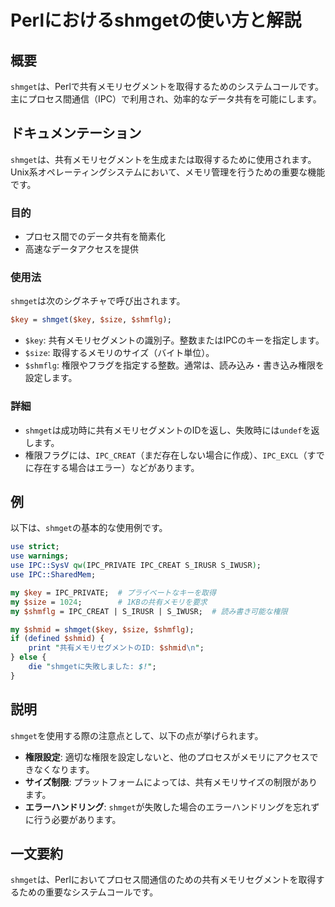 <!--
Meta Description: # Perlにおけるshmgetの使い方と解説 ## 概要 `shmget`は、Perlで共有メモリセグメントを取得するためのシステムコールです。主にプロセス間通信（IPC）で利用され、効率的なデータ共有を可能にします。 ## ドキュメンテーション `shmget`は、共有メモリセグメントを生成また...
Meta Keywords: shmget, key, size, shmflg, use
-->

# Perlにおけるshmgetの使い方と解説

## 概要
`shmget`は、Perlで共有メモリセグメントを取得するためのシステムコールです。主にプロセス間通信（IPC）で利用され、効率的なデータ共有を可能にします。

## ドキュメンテーション
`shmget`は、共有メモリセグメントを生成または取得するために使用されます。Unix系オペレーティングシステムにおいて、メモリ管理を行うための重要な機能です。

### 目的
- プロセス間でのデータ共有を簡素化
- 高速なデータアクセスを提供

### 使用法
`shmget`は次のシグネチャで呼び出されます。

```perl
$key = shmget($key, $size, $shmflg);
```

- `$key`: 共有メモリセグメントの識別子。整数またはIPCのキーを指定します。
- `$size`: 取得するメモリのサイズ（バイト単位）。
- `$shmflg`: 権限やフラグを指定する整数。通常は、読み込み・書き込み権限を設定します。

### 詳細
- `shmget`は成功時に共有メモリセグメントのIDを返し、失敗時には`undef`を返します。
- 権限フラグには、`IPC_CREAT`（まだ存在しない場合に作成）、`IPC_EXCL`（すでに存在する場合はエラー）などがあります。

## 例
以下は、`shmget`の基本的な使用例です。

```perl
use strict;
use warnings;
use IPC::SysV qw(IPC_PRIVATE IPC_CREAT S_IRUSR S_IWUSR);
use IPC::SharedMem;

my $key = IPC_PRIVATE;  # プライベートなキーを取得
my $size = 1024;        # 1KBの共有メモリを要求
my $shmflg = IPC_CREAT | S_IRUSR | S_IWUSR;  # 読み書き可能な権限

my $shmid = shmget($key, $size, $shmflg);
if (defined $shmid) {
    print "共有メモリセグメントのID: $shmid\n";
} else {
    die "shmgetに失敗しました: $!";
}
```

## 説明
`shmget`を使用する際の注意点として、以下の点が挙げられます。

- **権限設定**: 適切な権限を設定しないと、他のプロセスがメモリにアクセスできなくなります。
- **サイズ制限**: プラットフォームによっては、共有メモリサイズの制限があります。
- **エラーハンドリング**: `shmget`が失敗した場合のエラーハンドリングを忘れずに行う必要があります。

## 一文要約
`shmget`は、Perlにおいてプロセス間通信のための共有メモリセグメントを取得するための重要なシステムコールです。